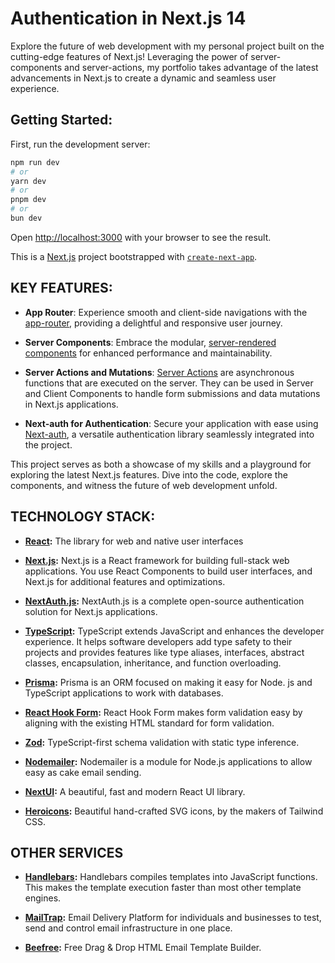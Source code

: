 # Authentication in Next.js 14

Explore the future of web development with my personal project built on the cutting-edge features of Next.js! Leveraging the power of server-components and server-actions, my portfolio takes advantage of the latest advancements in Next.js to create a dynamic and seamless user experience.

## Getting Started:

First, run the development server:

```bash
npm run dev
# or
yarn dev
# or
pnpm dev
# or
bun dev
```

Open [http://localhost:3000](http://localhost:3000) with your browser to see the result.

This is a [Next.js](https://nextjs.org/) project bootstrapped with [`create-next-app`](https://github.com/vercel/next.js/tree/canary/packages/create-next-app).

## KEY FEATURES:

- **App Router**: Experience smooth and client-side navigations with the [app-router](https://nextjs.org/docs/app), providing a delightful and responsive user journey.

- **Server Components**: Embrace the modular, [server-rendered components](https://nextjs.org/docs/app/building-your-application/rendering/server-components) for enhanced performance and maintainability.

- **Server Actions and Mutations**: [Server Actions](https://nextjs.org/docs/app/building-your-application/data-fetching/server-actions-and-mutations) are asynchronous functions that are executed on the server. They can be used in Server and Client Components to handle form submissions and data mutations in Next.js applications.

- **Next-auth for Authentication**: Secure your application with ease using [Next-auth](https://next-auth.js.org/), a versatile authentication library seamlessly integrated into the project.

This project serves as both a showcase of my skills and a playground for exploring the latest Next.js features. Dive into the code, explore the components, and witness the future of web development unfold.

## TECHNOLOGY STACK:

- **[React](https://react.dev/):** The library for web and native user interfaces

- **[Next.js](https://nextjs.org/):** Next.js is a React framework for building full-stack web applications. You use React Components to build user interfaces, and Next.js for additional features and optimizations.

- **[NextAuth.js](https://next-auth.js.org/):** NextAuth.js is a complete open-source authentication solution for Next.js applications.

- **[TypeScript](https://www.typescriptlang.org/):** TypeScript extends JavaScript and enhances the developer experience. It helps software developers add type safety to their projects and provides features like type aliases, interfaces, abstract classes, encapsulation, inheritance, and function overloading.

- **[Prisma](https://prisma.io/):** Prisma is an ORM focused on making it easy for Node. js and TypeScript applications to work with databases.

- **[React Hook Form](https://react-hook-form.com/):** React Hook Form makes form validation easy by aligning with the existing HTML standard for form validation.

- **[Zod](https://zod.dev/):** TypeScript-first schema validation with static type inference.

- **[Nodemailer](https://nodemailer.com/):** Nodemailer is a module for Node.js applications to allow easy as cake email sending.

- **[NextUI](https://nextui.org/):** A beautiful, fast and modern React UI library.

- **[Heroicons](https://heroicons.com/):** Beautiful hand-crafted SVG icons, by the makers of Tailwind CSS.

## OTHER SERVICES

- **[Handlebars](https://handlebarsjs.com/):** Handlebars compiles templates into JavaScript functions. This makes the template execution faster than most other template engines.

- **[MailTrap](https://mailtrap.io/):** Email Delivery Platform for individuals and businesses to test, send and control email infrastructure in one place.

- **[Beefree](https://beefree.io/):** Free Drag & Drop HTML Email Template Builder.
